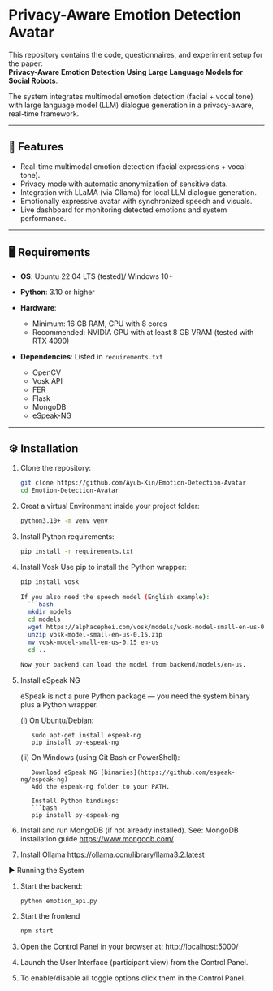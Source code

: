 # Privacy-Aware Emotion Detection Avatar

This repository contains the code, questionnaires, and experiment setup for the paper:  
**Privacy-Aware Emotion Detection Using Large Language Models for Social Robots**.

The system integrates multimodal emotion detection (facial + vocal tone) with large language model (LLM) dialogue generation in a privacy-aware, real-time framework.

---

## 🚀 Features
- Real-time multimodal emotion detection (facial expressions + vocal tone).
- Privacy mode with automatic anonymization of sensitive data.
- Integration with LLaMA (via Ollama) for local LLM dialogue generation.
- Emotionally expressive avatar with synchronized speech and visuals.
- Live dashboard for monitoring detected emotions and system performance.

---

## 🖥 Requirements
- **OS**: Ubuntu 22.04 LTS (tested)/ Windows 10+  
- **Python**: 3.10 or higher  
- **Hardware**:  
  - Minimum: 16 GB RAM, CPU with 8 cores  
  - Recommended: NVIDIA GPU with at least 8 GB VRAM (tested with RTX 4090)  

- **Dependencies**: Listed in `requirements.txt`  
  - OpenCV  
  - Vosk API  
  - FER  
  - Flask  
  - MongoDB  
  - eSpeak-NG  

---

## ⚙️ Installation
1. Clone the repository:
   ```bash
   git clone https://github.com/Ayub-Kin/Emotion-Detection-Avatar
   cd Emotion-Detection-Avatar
2. Creat a virtual Environment inside your project folder:
    ```bash
    python3.10+ -m venv venv
   
3. Install Python requirements:
   ```bash
   pip install -r requirements.txt

4. Install Vosk
  Use pip to install the Python wrapper:
    ```bash
    pip install vosk
  
    If you also need the speech model (English example):
      ```bash
      mkdir models
      cd models
      wget https://alphacephei.com/vosk/models/vosk-model-small-en-us-0.15.zip
      unzip vosk-model-small-en-us-0.15.zip
      mv vosk-model-small-en-us-0.15 en-us
      cd ..

    Now your backend can load the model from backend/models/en-us.

5. Install eSpeak NG

    eSpeak is not a pure Python package — you need the system binary plus a Python wrapper.

      (i) On Ubuntu/Debian:

          sudo apt-get install espeak-ng
          pip install py-espeak-ng

      (ii) On Windows (using Git Bash or PowerShell):

          Download eSpeak NG [binaries](https://github.com/espeak-ng/espeak-ng)
          Add the espeak-ng folder to your PATH.
          
          Install Python bindings:
          ```bash
          pip install py-espeak-ng
   
6. Install and run MongoDB (if not already installed).
   See: MongoDB installation guide https://www.mongodb.com/
   
7. Install Ollama
   https://ollama.com/library/llama3.2:latest
   
▶️ Running the System
1. Start the backend:
   ```bash
   python emotion_api.py
   
2. Start the frontend
   ```bash
   npm start
   
3. Open the Control Panel in your browser at:
   http://localhost:5000/
   
5. Launch the User Interface (participant view) from the Control Panel.

7. To enable/disable all toggle options click them in the Control Panel.
